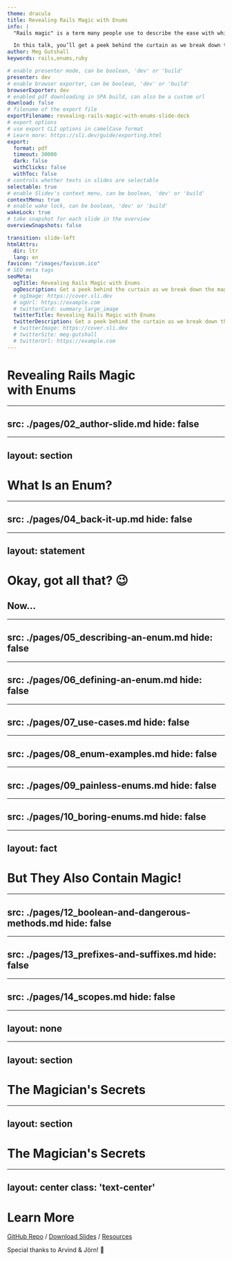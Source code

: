 ```yaml
---
theme: dracula
title: Revealing Rails Magic with Enums
info: |
  "Rails magic" is a term many people use to describe the ease with which Rails helps you go from zero to working app so quickly. However, like all other frameworks, there’s no magic to be found – only code!

  In this talk, you’ll get a peek behind the curtain as we break down the ActiveRecord Enums module. You’ll learn what it is, how/when to use it, and some cool tricks it provides. Even if you’re not a Rails developer, you will still come away from this talk with new-found knowledge on how to traverse a codebase and gain a better understanding of features built into your language of choice.
author: Meg Gutshall
keywords: rails,enums,ruby

# enable presenter mode, can be boolean, 'dev' or 'build'
presenter: dev
# enable browser exporter, can be boolean, 'dev' or 'build'
browserExporter: dev
# enabled pdf downloading in SPA build, can also be a custom url
download: false
# filename of the export file
exportFilename: revealing-rails-magic-with-enums-slide-deck
# export options
# use export CLI options in camelCase format
# Learn more: https://sli.dev/guide/exporting.html
export:
  format: pdf
  timeout: 30000
  dark: false
  withClicks: false
  withToc: false
# controls whether texts in slides are selectable
selectable: true
# enable Slidev's context menu, can be boolean, 'dev' or 'build'
contextMenu: true
# enable wake lock, can be boolean, 'dev' or 'build'
wakeLock: true
# take snapshot for each slide in the overview
overviewSnapshots: false

transition: slide-left
htmlAttrs:
  dir: ltr
  lang: en
favicon: "/images/favicon.ico"
# SEO meta tags
seoMeta:
  ogTitle: Revealing Rails Magic with Enums
  ogDescription: Get a peek behind the curtain as we break down the magic of ActiveRecord Enums through traversing Rails' source code
  # ogImage: https://cover.sli.dev
  # ogUrl: https://example.com
  # twitterCard: summary_large_image
  twitterTitle: Revealing Rails Magic with Enums
  twitterDescription: Get a peek behind the curtain as we break down the magic of ActiveRecord Enums through traversing Rails' source code
  # twitterImage: https://cover.sli.dev
  # twitterSite: meg-gutshall
  # twitterUrl: https://example.com
---
```


# Revealing Rails Magic <br>with Enums

<!--
Slide notes
-->

---
src: ./pages/02_author-slide.md
hide: false
---

---
layout: section
---

# What Is an Enum?

<!--
Slide notes
-->

---
src: ./pages/04_back-it-up.md
hide: false
---

---
layout: statement
---

# Okay, got all that? 😉

## Now...

---
src: ./pages/05_describing-an-enum.md
hide: false
---

---
src: ./pages/06_defining-an-enum.md
hide: false
---

---
src: ./pages/07_use-cases.md
hide: false
---

---
src: ./pages/08_enum-examples.md
hide: false
---

---
src: ./pages/09_painless-enums.md
hide: false
---

---
src: ./pages/10_boring-enums.md
hide: false
---

---
layout: fact
---

# But They Also Contain Magic!

<!--
Slide notes
-->

---
src: ./pages/12_boolean-and-dangerous-methods.md
hide: false
---

---
src: ./pages/13_prefixes-and-suffixes.md
hide: false
---

---
src: ./pages/14_scopes.md
hide: false
---

---
layout: none
---

<!--
This is the break between the magic and revealing the magician's secrets.
-->

---
layout: section
---

# The Magician's Secrets

<!--
Slide notes
-->

---
layout: section
---

# The Magician's Secrets

<!--
Slide notes
-->

---
layout: center
class: 'text-center'
---

# Learn More

[GitHub Repo](https://github.com/meg-gutshall/revealing-rails-magic-with-enums) / [Download Slides](https://github.com/meg-gutshall/revealing-rails-magic-with-enums/blob/4d20a02abc5f3fb41c1fa251374d32dfd2cd945c/slides.md) / [Resources](https://github.com/meg-gutshall/revealing-rails-magic-with-enums/blob/4d20a02abc5f3fb41c1fa251374d32dfd2cd945c/resources.md)

Special thanks to Arvind & Jörn! 💖

<!--
Slide notes
-->
